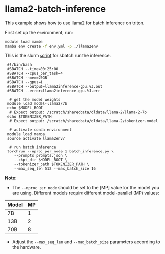 # llama2-batch-inference

This example shows how to use llama2 for batch inference on triton.

First set up the environment, run:

```sh
module load mamba
mamba env create -f env.yml -p ./llama2env
```

This is the slurm [script](./batch_inference.sh) for sbatch run the inference.

```slurm
 #!/bin/bash
 #SBATCH --time=00:25:00
 #SBATCH --cpus_per_task=4
 #SBATCH --mem=20GB
 #SBATCH --gpus=1
 #SBATCH --output=llama2inference-gpu.%J.out
 #SBATCH --error=llama2inference-gpu.%J.err

  # get the model weights
 module load model-llama2/7b
 echo $MODEL_ROOT
  # Expect output: /scratch/shareddata/dldata/llama-2/llama-2-7b
 echo $TOKENIZER_PATH
  # Expect output: /scratch/shareddata/dldata/llama-2/tokenizer.model
  
  # activate conda environment
 module load mamba
 source activate llama2env/

  # run batch inference
 torchrun --nproc_per_node 1 batch_inference.py \
    --prompts prompts.json \
    --ckpt_dir $MODEL_ROOT \
    --tokenizer_path $TOKENIZER_PATH \
    --max_seq_len 512 --max_batch_size 16
```
**Note:**
- The `--nproc_per_node` should be set to the [MP] value for the model you are using. Different models require different model-parallel (MP) values:

|  Model | MP |
|--------|----|
| 7B     | 1  |
| 13B    | 2  |
| 70B    | 8  |
- Adjust the `--max_seq_len` and `--max_batch_size` parameters according to the hardware.

